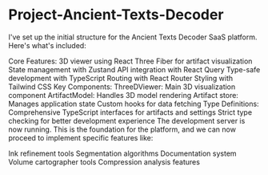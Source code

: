 # Project-Ancient-Texts-Decoder
I've set up the initial structure for the Ancient Texts Decoder SaaS platform. Here's what's included:

Core Features:
3D viewer using React Three Fiber for artifact visualization
State management with Zustand
API integration with React Query
Type-safe development with TypeScript
Routing with React Router
Styling with Tailwind CSS
Key Components:
ThreeDViewer: Main 3D visualization component
ArtifactModel: Handles 3D model rendering
Artifact store: Manages application state
Custom hooks for data fetching
Type Definitions:
Comprehensive TypeScript interfaces for artifacts and settings
Strict type checking for better development experience
The development server is now running. This is the foundation for the platform, and we can now proceed to implement specific features like:

Ink refinement tools
Segmentation algorithms
Documentation system
Volume cartographer tools
Compression analysis features
